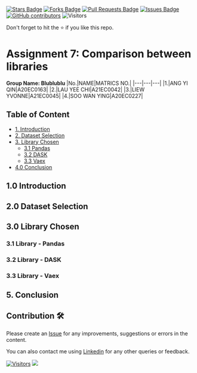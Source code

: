 <a href="https://github.com/drshahizan/Python-big-data/stargazers"><img src="https://img.shields.io/github/stars/drshahizan/Python-big-data" alt="Stars Badge"/></a>
<a href="https://github.com/drshahizan/Python-big-data/network/members"><img src="https://img.shields.io/github/forks/drshahizan/Python-big-data" alt="Forks Badge"/></a>
<a href="https://github.com/drshahizan/Python-big-data/pulls"><img src="https://img.shields.io/github/issues-pr/drshahizan/Python-big-data" alt="Pull Requests Badge"/></a>
<a href="https://github.com/drshahizan/Python-big-data/issues"><img src="https://img.shields.io/github/issues/drshahizan/Python-big-data" alt="Issues Badge"/></a>
<a href="https://github.com/drshahizan/Python-big-data/graphs/contributors"><img alt="GitHub contributors" src="https://img.shields.io/github/contributors/drshahizan/Python-big-data?color=2b9348"></a>
![Visitors](https://api.visitorbadge.io/api/visitors?path=https%3A%2F%2Fgithub.com%2Fdrshahizan%2FPython-big-data&labelColor=%23d9e3f0&countColor=%23697689&style=flat)

Don't forget to hit the :star: if you like this repo.

# Assignment 7: Comparison between libraries

**Group Name: Blublublu**
|No.|NAME|MATRICS NO.|
|---|---|---|
|1.|ANG YI QIN|A20EC0163|
|2.|LAU YEE CHI|A21EC0042|
|3.|LIEW YVONNE|A21EC0045|
|4.|SOO WAN YING|A20EC0227|

## Table of Content
+ [1. Introduction](#Introduction)
+ [2. Dataset Selection](#Dataset-Selection)
+ [3. Library Chosen](#Library-Chosen)
  + [3.1 Pandas](#Pandas)
  + [3.2 DASK](#DASK)
  + [3.3 Vaex](#Vaex)
+ [4.0 Conclusion](#conclusion)

## 1.0 Introduction<a name = "Introduction"></a>
## 2.0 Dataset Selection<a name = "Dataset-Selection"></a>
## 3.0 Library Chosen<a name = "Library-Chosen"></a>
### 3.1 Library - Pandas<a name = "Pandas"></a>
### 3.2 Library - DASK<a name = "DASK"></a>
### 3.3 Library - Vaex<a name = "Vaex"></a>
## 5. Conclusion <a name = "conclusion"></a>


## Contribution 🛠️  <a name = "contribution"> </a>
Please create an [Issue](https://github.com/drshahizan/HPDP/issues) for any improvements, suggestions or errors in the content.

You can also contact me using [Linkedin](https://www.linkedin.com/in/drshahizan/) for any other queries or feedback.

[![Visitors](https://api.visitorbadge.io/api/visitors?path=https%3A%2F%2Fgithub.com%2Fdrshahizan&labelColor=%23697689&countColor=%23555555&style=plastic)](https://visitorbadge.io/status?path=https%3A%2F%2Fgithub.com%2Fdrshahizan)
![](https://hit.yhype.me/github/profile?user_id=81284918)

